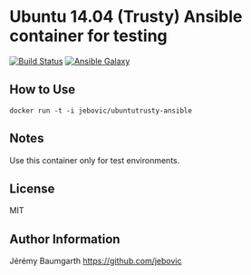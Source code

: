 Ubuntu 14.04 (Trusty) Ansible container for testing
===================================================

[![Build Status](https://travis-ci.org/jebovic/docker-ubuntutrusty-ansible.svg?branch=master)](https://travis-ci.org/jebovic/docker-ubuntutrusty-ansible) [![Ansible Galaxy](https://img.shields.io/badge/hub.docker.com-jebovic/ubuntutrusty--ansible-blue.svg?style=flat)](https://hub.docker.com/r/jebovic/ubuntutrusty-ansible)

How to Use
----------

```
docker run -t -i jebovic/ubuntutrusty-ansible
```

Notes
-----

Use this container only for test environments.

License
-------

MIT

Author Information
------------------

Jérémy Baumgarth https://github.com/jebovic